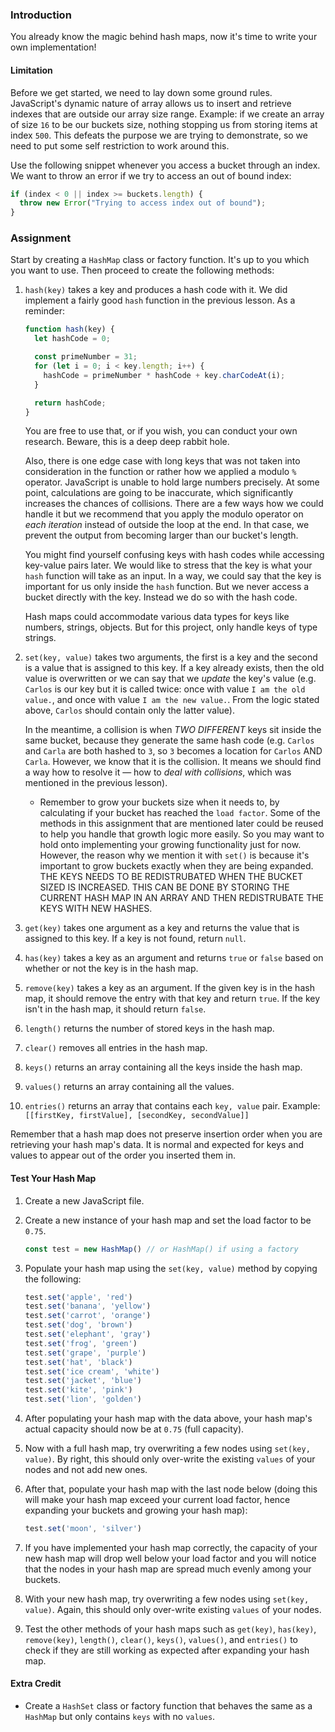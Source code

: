 ### Introduction

You already know the magic behind hash maps, now it's time to write your own implementation!

#### Limitation

  Before we get started, we need to lay down some ground rules. JavaScript's dynamic nature of array allows us to insert and retrieve indexes that are outside our array size range. Example: if we create an array of size `16` to be our buckets size, nothing stopping us from storing items at index `500`. This defeats the purpose we are trying to demonstrate, so we need to put some self restriction to work around this.

  Use the following snippet whenever you access a bucket through an index. We want to throw an error if we try to access an out of bound index:

```javascript
if (index < 0 || index >= buckets.length) {
  throw new Error("Trying to access index out of bound");
}
```

### Assignment

<div class="lesson-content__panel" markdown="1">

  Start by creating a `HashMap` class or factory function. It's up to you which you want to use. Then proceed to create the following methods:

  1. `hash(key)` takes a key and produces a hash code with it. We did implement a fairly good `hash` function in the previous lesson. As a reminder:

      ```javascript
      function hash(key) {
        let hashCode = 0;
      
        const primeNumber = 31;
        for (let i = 0; i < key.length; i++) {
          hashCode = primeNumber * hashCode + key.charCodeAt(i);
        }

        return hashCode;
      } 
      ```

      You are free to use that, or if you wish, you can conduct your own research. Beware, this is a deep deep rabbit hole.

      Also, there is one edge case with long keys that was not taken into consideration in the function or rather how we applied a modulo `%` operator. JavaScript is unable to hold large numbers precisely. At some point, calculations are going to be inaccurate, which significantly increases the chances of collisions. There are a few ways how we could handle it but we recommend that you apply the modulo operator on *each iteration* instead of outside the loop at the end. In that case, we prevent the output from becoming larger than our bucket's length.

      You might find yourself confusing keys with hash codes while accessing key-value pairs later. We would like to stress that the key is what your `hash` function will take as an input. In a way, we could say that the key is important for us only inside the `hash` function. But we never access a bucket directly with the key. Instead we do so with the hash code. 

      <div class="lesson-note lesson-note--tip" markdown="1">

      Hash maps could accommodate various data types for keys like numbers, strings, objects. But for this project, only handle keys of type strings.

      </div>

  1. `set(key, value)` takes two arguments, the first is a key and the second is a value that is assigned to this key. If a key already exists, then the old value is overwritten or we can say that we *update* the key's value (e.g. `Carlos` is our key but it is called twice: once with value `I am the old value.`, and once with value `I am the new value.`. From the logic stated above, `Carlos` should contain only the latter value).

      In the meantime, a collision is when *TWO DIFFERENT* keys sit inside the same bucket, because they generate the same hash code (e.g. `Carlos` and `Carla` are both hashed to `3`, so `3` becomes a location for `Carlos` AND `Carla`. However, we know that it is the collision. It means we should find a way how to resolve it — how to *deal with collisions*, which was mentioned in the previous lesson).

      - Remember to grow your buckets size when it needs to, by calculating if your bucket has reached the `load factor`. Some of the methods in this assignment that are mentioned later could be reused to help you handle that growth logic more easily. So you may want to hold onto implementing your growing functionality just for now. However, the reason why we mention it with `set()` is because it's important to grow buckets exactly when they are being expanded. THE KEYS NEEDS TO BE REDISTRUBATED WHEN THE BUCKET SIZED IS INCREASED. THIS CAN BE DONE BY STORING THE CURRENT HASH MAP IN AN ARRAY AND THEN REDISTRUBATE THE KEYS WITH NEW HASHES. 

  1. `get(key)` takes one argument as a key and returns the value that is assigned to this key. If a key is not found, return `null`.

  1. `has(key)` takes a key as an argument and returns `true` or `false` based on whether or not the key is in the hash map.

  1. `remove(key)` takes a key as an argument. If the given key is in the hash map, it should remove the entry with that key and return `true`. If the key isn't in the hash map, it should return `false`.

  1. `length()` returns the number of stored keys in the hash map.

  1. `clear()` removes all entries in the hash map.

  1. `keys()` returns an array containing all the keys inside the hash map.

  1. `values()` returns an array containing all the values.

  1. `entries()` returns an array that contains each `key, value` pair. Example: `[[firstKey, firstValue], [secondKey, secondValue]]`

Remember that a hash map does not preserve insertion order when you are retrieving your hash map's data. It is normal and expected for keys and values to appear out of the order you inserted them in.

#### Test Your Hash Map

1. Create a new JavaScript file.

1. Create a new instance of your hash map and set the load factor to be `0.75`.

    ```javascript
    const test = new HashMap() // or HashMap() if using a factory
    ```

1. Populate your hash map using the `set(key, value)` method by copying the following:

    ```javascript
    test.set('apple', 'red')
    test.set('banana', 'yellow')
    test.set('carrot', 'orange')
    test.set('dog', 'brown')
    test.set('elephant', 'gray')
    test.set('frog', 'green')
    test.set('grape', 'purple')
    test.set('hat', 'black')
    test.set('ice cream', 'white')
    test.set('jacket', 'blue')
    test.set('kite', 'pink')
    test.set('lion', 'golden')
    ```

1. After populating your hash map with the data above, your hash map's actual capacity should now be at `0.75` (full capacity).

1. Now with a full hash map, try overwriting a few nodes using `set(key, value)`. By right, this should only over-write the existing `values` of your nodes and not add new ones.

1. After that, populate your hash map with the last node below (doing this will make your hash map exceed your current load factor, hence expanding your buckets and growing your hash map):

    ```javascript
    test.set('moon', 'silver')
    ```

1. If you have implemented your hash map correctly, the capacity of your new hash map will drop well below your load factor and you will notice that the nodes in your hash map are spread much evenly among your buckets.

1. With your new hash map, try overwriting a few nodes using `set(key, value)`. Again, this should only over-write existing `values` of your nodes.

1. Test the other methods of your hash maps such as `get(key)`, `has(key)`, `remove(key)`, `length()`, `clear()`, `keys()`, `values()`, and `entries()` to check if they are still working as expected after expanding your hash map.

#### Extra Credit

- Create a `HashSet` class or factory function that behaves the same as a `HashMap` but only contains `keys` with no `values`.

</div>
